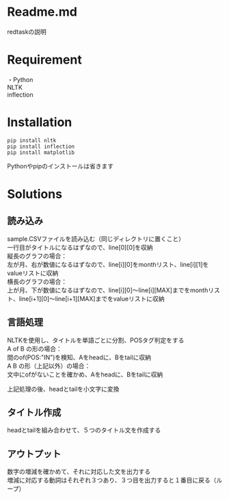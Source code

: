 # Readme.md
redtaskの説明

# Requirement
・Python  
  NLTK  
  inflection  
  
# Installation
```pip install nltk```  
```pip install inflection```  
```pip install matplotlib```  

Pythonやpipのインストールは省きます  
  
# Solutions  
## 読み込み  
sample.CSVファイルを読み込む（同じディレクトリに置くこと）  
一行目がタイトルになるはずなので、line[0][0]を収納  
縦長のグラフの場合：  
 左が月、右が数値になるはずなので、line[i][0]をmonthリスト、line[i][1]をvalueリストに収納  
横長のグラフの場合：  
 上が月、下が数値になるはずなので、line[i][0]〜line[i][MAX]までをmonthリスト、line[i+1][0]〜line[i+1][MAX]までをvalueリストに収納  
  
  
## 言語処理  
NLTKを使用し、タイトルを単語ごとに分割、POSタグ判定をする  
A of B の形の場合：  
 間のof(POS:"IN")を検知、Aをheadに、Bをtailに収納  
A B の形（上記以外）の場合：   
 文中にofがないことを確かめ、Aをheadに、Bをtailに収納  
  
上記処理の後、headとtailを小文字に変換  
  
  
## タイトル作成  
headとtailを組み合わせて、５つのタイトル文を作成する  
  
  
## アウトプット  
数字の増減を確かめて、それに対応した文を出力する  
増減に対応する動詞はそれぞれ３つあり、３つ目を出力すると１番目に戻る（ループ）  



